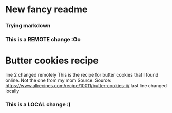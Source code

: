 # New fancy readme
### Trying markdown
### This is a REMOTE change :Oo
# Butter cookies recipe 
line 2 changed remotely
This is the recipe for butter cookies that I found online. Not the one from my mom
Source: Source: https://www.allrecipes.com/recipe/10011/butter-cookies-ii/
last line changed locally
### This is a LOCAL change :)
